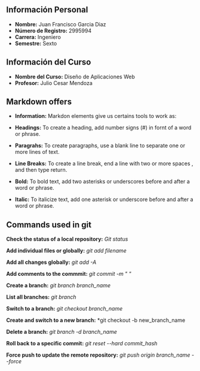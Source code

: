 ## Información Personal
- **Nombre:** Juan Francisco Garcia Diaz
- **Número de Registro:** 2995994
- **Carrera:** Ingeniero
- **Semestre:** Sexto

## Información del Curso
- **Nombre del Curso:** Diseño de  Aplicaciones Web
- **Profesor:** Julio Cesar Mendoza


## Markdown offers

- **Information:** Markdon elements give us certains tools to work as:

- **Headings:** To create a heading, add number signs (#) in fornt of a word or phrase.

- **Paragrahs:** To create paragraphs, use a blank line to separate one or more lines of text.

- **Line Breaks:** To create a line break, end a line with two or more spaces , and then type return. 

- **Bold:** To bold text, add two asterisks or underscores before and after a word or phrase. 

- **Italic:** To italicize text, add one asterisk or underscore before and after a word or phrase. 

## Commands used in git

**Check the status of a local repository:** *Git status*

**Add individual files or globally:** *git add filename*

**Add all changes globally:** *git add -A*

**Add comments to the commmit:** *git commit -m " "*

**Create a branch:** *git branch branch_name*

**List all branches:** *git branch*

**Switch to a branch:** *git checkout branch_name*

**Create and switch to a new branch:** *git checkout -b new_branch_name

**Delete a branch:** *git branch -d branch_name*

**Roll back to a specific commit:** *git reset --hard commit_hash*

**Force push to update the remote repository:** *git push origin branch_name --force*